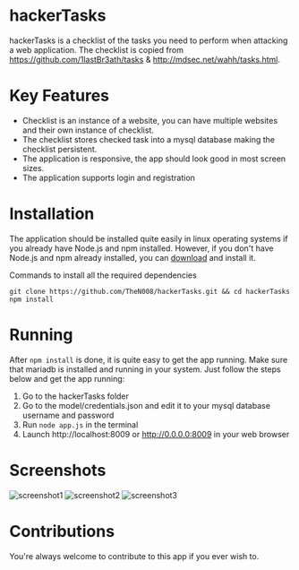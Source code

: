# hackerTasks
hackerTasks is a checklist of the tasks you need to perform when attacking a web application. The checklist is copied from https://github.com/1lastBr3ath/tasks & http://mdsec.net/wahh/tasks.html.

# Key Features
- Checklist is an instance of a website, you can have multiple websites and their own instance of checklist.
- The checklist stores checked task into a mysql database making the checklist persistent.
- The application is responsive, the app should look good in most screen sizes.
- The application supports login and registration

# Installation
  The application should be installed quite easily in linux operating systems if you already have Node.js  and npm installed. However, if you don't have Node.js and npm already installed, you can [download](https://nodejs.org/en/download/) and install it.
  
  Commands to install all the required dependencies
  ```
  git clone https://github.com/TheN008/hackerTasks.git && cd hackerTasks
  npm install
  ```
  
# Running
  After `npm install` is done, it is quite easy to get the app running. Make sure that mariadb is installed and running in your system. Just follow the steps below and get the app running:
  1. Go to the hackerTasks folder
  2. Go to the model/credentials.json and edit it to your mysql database username and password
  3. Run `node app.js` in the terminal
  4. Launch http://localhost:8009 or http://0.0.0.0:8009 in your web browser


# Screenshots
  ![screenshot1](https://user-images.githubusercontent.com/22111782/46867219-da920980-ce41-11e8-8ecc-cd336712ee97.png)
  ![screenshot2](https://user-images.githubusercontent.com/22111782/46867252-f72e4180-ce41-11e8-9a48-39af0e739d66.png)
  ![screenshot3](https://user-images.githubusercontent.com/22111782/46867262-01e8d680-ce42-11e8-8226-7b1aff1b17d0.png)

# Contributions
  You're always welcome to contribute to this app if you ever wish to. 
